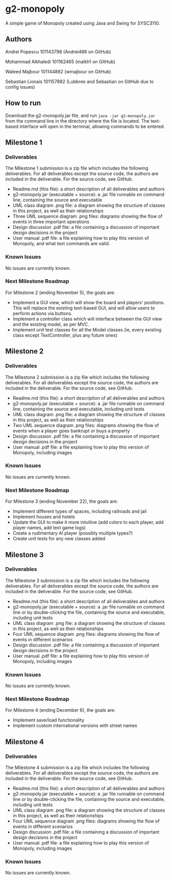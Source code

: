 # g2-monopoly
A simple game of Monopoly created using Java and Swing for SYSC3110.

## Authors

Andrei Popescu 101143798 (Andrei486 on GitHub)

Mohammad Alkhaledi 101162465 (malkh1 on GitHub)

Waleed Majbour 101144882 (wmajbour on GitHub)

Sebastian Lionais 101157892 (Lubbree and Sebastian on GitHub due to config issues)

## How to run

Download the g2-monopoly.jar file, and run `java -jar g2-monopoly.jar` from the command line in the directory where the file is located.
The text-based interface will open in the terminal, allowing commands to be entered.

## Milestone 1

### Deliverables

The Milestone 1 submission is a zip file which includes the following deliverables.
For all deliverables except the source code, the authors are included in the deliverable. For the source code, see GitHub.

- Readme.md (this file): a short description of all deliverables and authors
- g2-monopoly.jar (executable + source): a .jar file runnable on command line, containing the source and executable
- UML class diagram .png file: a diagram showing the structure of classes in this project, as well as their relationships
- Three UML sequence diagram .png files: diagrams showing the flow of events in three important operations
- Design discussion .pdf file: a file containing a discussion of important design decisions in the project
- User manual .pdf file: a file explaining how to play this version of Monopoly, and what text commands are valid.

### Known Issues

No issues are currently known.

### Next Milestone Roadmap

For Milestone 2 (ending November 5), the goals are:

- Implement a GUI view, which will show the board and players' positions. This will replace the existing text-based GUI, and will allow users to perform actions via buttons.
- Implement a controller class which will interface between the GUI view and the existing model, as per MVC.
- Implement unit test classes for all the Model classes (ie, every existing class except TextController, plus any future ones)

## Milestone 2

### Deliverables

The Milestone 2 submission is a zip file which includes the following deliverables.
For all deliverables except the source code, the authors are included in the deliverable. For the source code, see GitHub.

- Readme.md (this file): a short description of all deliverables and authors
- g2-monopoly.jar (executable + source): a .jar file runnable on command line, containing the source and executable, including unit tests
- UML class diagram .png file: a diagram showing the structure of classes in this project, as well as their relationships
- Two UML sequence diagram .png files: diagrams showing the flow of events when a player goes bankrupt or buys a property
- Design discussion .pdf file: a file containing a discussion of important design decisions in the project
- User manual .pdf file: a file explaining how to play this version of Monopoly, including images

### Known Issues

No issues are currently known.

### Next Milestone Roadmap

For Milestone 3 (ending November 22), the goals are:

- Implement different types of spaces, including railroads and jail
- Implement houses and hotels
- Update the GUI to make it more intuitive (add colors to each player, add player names, add text game logs)
- Create a rudimentary AI player (possibly multiple types?)
- Create unit tests for any new classes added

## Milestone 3

### Deliverables

The Milestone 3 submission is a zip file which includes the following deliverables.
For all deliverables except the source code, the authors are included in the deliverable. For the source code, see GitHub.

- Readme.md (this file): a short description of all deliverables and authors
- g2-monopoly.jar (executable + source): a .jar file runnable on command line or by double-clicking the file, containing the source and executable, including unit tests
- UML class diagram .png file: a diagram showing the structure of classes in this project, as well as their relationships
- Four UML sequence diagram .png files: diagrams showing the flow of events in different scenarios
- Design discussion .pdf file: a file containing a discussion of important design decisions in the project
- User manual .pdf file: a file explaining how to play this version of Monopoly, including images

### Known Issues

No issues are currently known.

### Next Milestone Roadmap

For Milestone 4 (ending December 6), the goals are:

- Implement save/load functionality
- Implement custom international versions with street names

## Milestone 4

### Deliverables

The Milestone 4 submission is a zip file which includes the following deliverables.
For all deliverables except the source code, the authors are included in the deliverable. For the source code, see GitHub.

- Readme.md (this file): a short description of all deliverables and authors
- g2-monopoly.jar (executable + source): a .jar file runnable on command line or by double-clicking the file, containing the source and executable, including unit tests
- UML class diagram .png file: a diagram showing the structure of classes in this project, as well as their relationships
- Four UML sequence diagram .png files: diagrams showing the flow of events in different scenarios
- Design discussion .pdf file: a file containing a discussion of important design decisions in the project
- User manual .pdf file: a file explaining how to play this version of Monopoly, including images

### Known Issues

No issues are currently known.